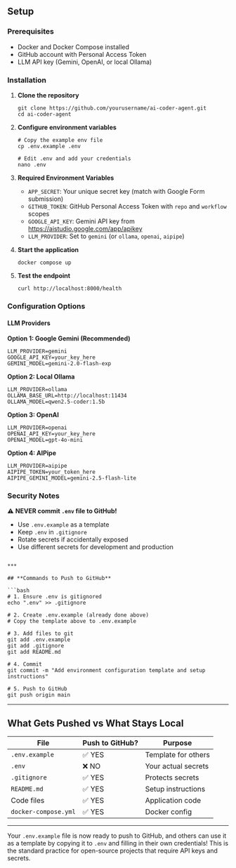 ## Setup

### Prerequisites
- Docker and Docker Compose installed
- GitHub account with Personal Access Token
- LLM API key (Gemini, OpenAI, or local Ollama)

### Installation

1. **Clone the repository**
   ```
   git clone https://github.com/yourusername/ai-coder-agent.git
   cd ai-coder-agent
   ```

2. **Configure environment variables**
   ```
   # Copy the example env file
   cp .env.example .env
   
   # Edit .env and add your credentials
   nano .env
   ```

3. **Required Environment Variables**
   - `APP_SECRET`: Your unique secret key (match with Google Form submission)
   - `GITHUB_TOKEN`: GitHub Personal Access Token with `repo` and `workflow` scopes
   - `GOOGLE_API_KEY`: Gemini API key from https://aistudio.google.com/app/apikey
   - `LLM_PROVIDER`: Set to `gemini` (or `ollama`, `openai`, `aipipe`)

4. **Start the application**
   ```
   docker compose up
   ```

5. **Test the endpoint**
   ```
   curl http://localhost:8000/health
   ```

### Configuration Options

#### LLM Providers

**Option 1: Google Gemini (Recommended)**
```
LLM_PROVIDER=gemini
GOOGLE_API_KEY=your_key_here
GEMINI_MODEL=gemini-2.0-flash-exp
```

**Option 2: Local Ollama**
```
LLM_PROVIDER=ollama
OLLAMA_BASE_URL=http://localhost:11434
OLLAMA_MODEL=qwen2.5-coder:1.5b
```

**Option 3: OpenAI**
```
LLM_PROVIDER=openai
OPENAI_API_KEY=your_key_here
OPENAI_MODEL=gpt-4o-mini
```

**Option 4: AIPipe**
```
LLM_PROVIDER=aipipe
AIPIPE_TOKEN=your_token_here
AIPIPE_GEMINI_MODEL=gemini-2.5-flash-lite
```

### Security Notes

⚠️ **NEVER commit `.env` file to GitHub!**

- Use `.env.example` as a template
- Keep `.env` in `.gitignore`
- Rotate secrets if accidentally exposed
- Use different secrets for development and production
```

***

## **Commands to Push to GitHub**

```bash
# 1. Ensure .env is gitignored
echo ".env" >> .gitignore

# 2. Create .env.example (already done above)
# Copy the template above to .env.example

# 3. Add files to git
git add .env.example
git add .gitignore
git add README.md

# 4. Commit
git commit -m "Add environment configuration template and setup instructions"

# 5. Push to GitHub
git push origin main
```

***

## **What Gets Pushed vs What Stays Local**

| File | Push to GitHub? | Purpose |
|------|----------------|---------|
| `.env.example` | ✅ YES | Template for others |
| `.env` | ❌ NO | Your actual secrets |
| `.gitignore` | ✅ YES | Protects secrets |
| `README.md` | ✅ YES | Setup instructions |
| Code files | ✅ YES | Application code |
| `docker-compose.yml` | ✅ YES | Docker config |

***

Your `.env.example` file is now ready to push to GitHub, and others can use it as a template by copying it to `.env` and filling in their own credentials! This is the standard practice for open-source projects that require API keys and secrets.
